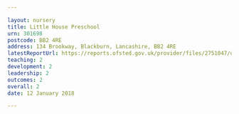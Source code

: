 ```yaml
---

layout: nursery
title: Little House Preschool
urn: 301698
postcode: BB2 4RE
address: 134 Brookway, Blackburn, Lancashire, BB2 4RE
latestReportUrl: https://reports.ofsted.gov.uk/provider/files/2751047/urn/301698.pdf
teaching: 2
development: 2
leadership: 2
outcomes: 2
overall: 2
date: 12 January 2018

---
```

